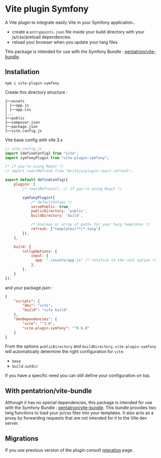 # Vite plugin Symfony

A Vite plugin to integrate easily Vite in your Symfony application..

- create a `entrypoints.json` file inside your build directory with your js/css/preload dependencies.
- reload your browser when you update your twig files

This package is intended for use with the Symfony Bundle : [pentatrion/vite-bundle](https://github.com/lhapaipai/vite-bundle).

## Installation

```console
npm i vite-plugin-symfony
```

Create this directory structure :
```
├──assets
│ ├──app.js
│ ├──app.css
│...
├──public
├──composer.json
├──package.json
├──vite.config.js
```

Vite base config with vite 3.x

```js
// vite.config.js
import {defineConfig} from "vite";
import symfonyPlugin from "vite-plugin-symfony";

/* if you're using React */
// import reactRefresh from "@vitejs/plugin-react-refresh";

export default defineConfig({
    plugins: [
        /* reactRefresh(), // if you're using React */

        symfonyPlugin({
            /* defaultValues */
            servePublic: true,
            publicDirectory: 'public',
            buildDirectory: 'build',

            /* boolean or array of paths for your twig templates */
            refresh: ["templates/**/*.twig"]
        }),
    ],

    build: {
        rollupOptions: {
            input: {
              app: "./assets/app.js" /* relative to the root option */
            },
        },
    }
});
```

and your package.json :
```json
{
    "scripts": {
        "dev": "vite",
        "build": "vite build"
    },
    "devDependencies": {
        "vite": "^3.0",
        "vite-plugin-symfony": "^0.6.0"
    }
}
```
From the options `publicDirectory` and `buildDirectory`, `vite-plugin-symfony` will automatically determine the right configuration for `vite`:

- `base`
- `build.outDir`

If you have a specific need you can still define your configuration on top.


## With pentatrion/vite-bundle

Although it has no special dependencies, this package is intended for use with the Symfony Bundle : [pentatrion/vite-bundle](https://github.com/lhapaipai/vite-bundle). This bundle provides two twig functions to load your js/css files into your templates. It also acts as a proxy by forwarding requests that are not intended for it to the Vite dev server.

## Migrations

If you use previous version of the plugin consult [migration](migration.md) page.